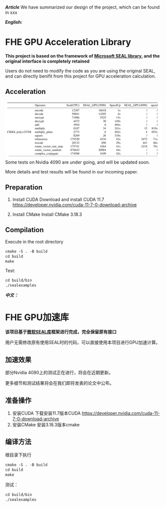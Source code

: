 ***Article***
We have summarized our design of the project, which can be found in xxx



***English:***

# FHE GPU Acceleration Library
**This project is based on the framework of [Microsoft SEAL library](https://github.com/microsoft/SEAL), and the original interface is completely retained**

Users do not need to modify the code as you are using the original SEAL, and can directly benifit from this project for GPU acceleration calculation.

## Acceleration 
![Alt text](image.png)
Some tests on Nvidia 4090 are under going, and will be updated soon.

More details and test results will be found in our incoming paper.

## Preparation
1. Install CUDA
    Download and install CUDA 11.7
    https://developer.nvidia.com/cuda-11-7-0-download-archive

2. Install CMake
    Install CMake 3.18.3

## Compilation
Execute in the root directory
```
cmake -S . -B build
cd build
make 
```

Test:
```
cd build/bin
./sealexamples
```

***中文：***
# FHE GPU加速库
**该项目基于[微软SEAL库](https://github.com/microsoft/SEAL)框架进行完成，完全保留原有接口**

用户无需修改原有使用SEAL时的代码，可以直接使用本项目进行GPU加速计算。


## 加速效果
部分Nvidia 4090上的测试正在进行，将会在近期更新。

更多细节和测试结果将会在我们即将发表的论文中公布。

## 准备操作
1. 安装CUDA
    下载安装11.7版本CUDA 
    https://developer.nvidia.com/cuda-11-7-0-download-archive
2. 安装CMake
    安装3.18.3版本cmake


## 编译方法
根目录下执行
```
cmake -S . -B build
cd build
make 
```

测试：
```
cd build/bin
./sealexamples
```

